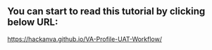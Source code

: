 ## You can start to read this tutorial by clicking below URL:
https://hackanva.github.io/VA-Profile-UAT-Workflow/
